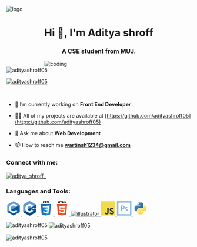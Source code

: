 ![logo](https://github.com/adityashroff05/adityashroff05/blob/main/Purple%20Modern%20Gaming%20Channel%20%20Banner%20Landscape.png)
<h1 align="center">Hi 👋, I'm Aditya shroff</h1>
<h3 align="center">A CSE student from MUJ.</h3>

<img align="right" alt="coding" width="400" src="https://github.com/adityashroff05/Aditya-Shroff/assets/142039211/53919d30-d894-4514-a22c-d75c9f1664dd.gif">


<p align="left"> <img src="https://komarev.com/ghpvc/?username=adityashroff05&label=Profile%20views&color=0e75b6&style=flat" alt="adityashroff05" /> </p>

<p align="left"> <a href="https://github.com/ryo-ma/github-profile-trophy"><img src="https://github-profile-trophy.vercel.app/?username=adityashroff05" alt="adityashroff05" /></a> </p>

<p align="left"> <a href="https://twitter.com/" target="blank"><img src="https://img.shields.io/twitter/follow/?logo=twitter&style=for-the-badge" alt="" /></a> </p>

- 🔭 I’m currently working on **Front End Developer**

- 👨‍💻 All of my projects are available at [https://github.com/adityashroff05](https://github.com/adityashroff05)

- 💬 Ask me about **Web Development**

- 📫 How to reach me **wartinsh1234@gmail.com**

<h3 align="left">Connect with me:</h3>
<p align="left">
<a href="https://instagram.com/aditya_shroff_" target="blank"><img align="center" src="https://raw.githubusercontent.com/rahuldkjain/github-profile-readme-generator/master/src/images/icons/Social/instagram.svg" alt="aditya_shroff_" height="30" width="40" /></a>
</p>

<h3 align="left">Languages and Tools:</h3>
<p align="left"> <a href="https://www.cprogramming.com/" target="_blank" rel="noreferrer"> <img src="https://raw.githubusercontent.com/devicons/devicon/master/icons/c/c-original.svg" alt="c" width="40" height="40"/> </a> <a href="https://www.w3schools.com/cpp/" target="_blank" rel="noreferrer"> <img src="https://raw.githubusercontent.com/devicons/devicon/master/icons/cplusplus/cplusplus-original.svg" alt="cplusplus" width="40" height="40"/> </a> <a href="https://www.w3schools.com/css/" target="_blank" rel="noreferrer"> <img src="https://raw.githubusercontent.com/devicons/devicon/master/icons/css3/css3-original-wordmark.svg" alt="css3" width="40" height="40"/> </a> <a href="https://www.w3.org/html/" target="_blank" rel="noreferrer"> <img src="https://raw.githubusercontent.com/devicons/devicon/master/icons/html5/html5-original-wordmark.svg" alt="html5" width="40" height="40"/> </a> <a href="https://www.adobe.com/in/products/illustrator.html" target="_blank" rel="noreferrer"> <img src="https://www.vectorlogo.zone/logos/adobe_illustrator/adobe_illustrator-icon.svg" alt="illustrator" width="40" height="40"/> </a> <a href="https://developer.mozilla.org/en-US/docs/Web/JavaScript" target="_blank" rel="noreferrer"> <img src="https://raw.githubusercontent.com/devicons/devicon/master/icons/javascript/javascript-original.svg" alt="javascript" width="40" height="40"/> </a> <a href="https://www.photoshop.com/en" target="_blank" rel="noreferrer"> <img src="https://raw.githubusercontent.com/devicons/devicon/master/icons/photoshop/photoshop-line.svg" alt="photoshop" width="40" height="40"/> </a> <a href="https://www.python.org" target="_blank" rel="noreferrer"> <img src="https://raw.githubusercontent.com/devicons/devicon/master/icons/python/python-original.svg" alt="python" width="40" height="40"/> </a> </p>

<p><img align="left" src="https://github-readme-stats.vercel.app/api/top-langs?username=adityashroff05&show_icons=true&locale=en&layout=compact" alt="adityashroff05" /></p>

<p>&nbsp;<img align="center" src="https://github-readme-stats.vercel.app/api?username=adityashroff05&show_icons=true&locale=en" alt="adityashroff05" /></p>

<p><img align="center" src="https://github-readme-streak-stats.herokuapp.com/?user=adityashroff05&" alt="adityashroff05" /></p>
